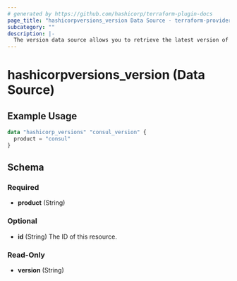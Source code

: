 ```yaml
---
# generated by https://github.com/hashicorp/terraform-plugin-docs
page_title: "hashicorpversions_version Data Source - terraform-provider-hashicorpversions"
subcategory: ""
description: |-
  The version data source allows you to retrieve the latest version of any of the HashiCorp suite of tools.
---
```


# hashicorpversions_version (Data Source)

## Example Usage

```terraform
data "hashicorp_versions" "consul_version" {
  product = "consul"
}
```

<!-- schema generated by tfplugindocs -->
## Schema

### Required

- **product** (String)

### Optional

- **id** (String) The ID of this resource.

### Read-Only

- **version** (String)


